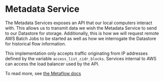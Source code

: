 # Metadata Service

The Metadata Services exposes an API that our local computers interact with. This allows us to transmit data we wish
the Metadata Service to send to our Datastore for storage. Additionally, this is how we will request remote AWS
Batch Jobs to be started as well as how we interrogate the Datastore for historical flow information.

This implementation only accepts traffic originating from IP addresses defined by the variable
`access_list_cidr_blocks`. Services internal to AWS can access the load balancer used by the API.

To read more, see [the Metaflow docs](https://docs.metaflow.org/metaflow-on-aws/metaflow-on-aws#metadata)
